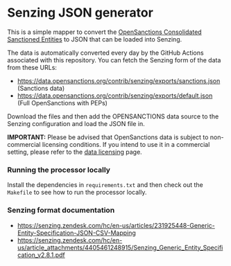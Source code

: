# Senzing JSON generator

This is a simple mapper to convert the [OpenSanctions Consolidated Sanctioned Entities](https://www.opensanctions.org/datasets/sanctions/) to JSON that can be loaded into Senzing.

The data is automatically converted every day by the GitHub Actions associated with this repository. You can fetch the Senzing form of the data from these URLs:

* https://data.opensanctions.org/contrib/senzing/exports/sanctions.json (Sanctions data)
* https://data.opensanctions.org/contrib/senzing/exports/default.json (Full OpenSanctions with PEPs)

Download the files and then add the OPENSANCTIONS data source to the Senzing configuration and load the JSON file in.

**IMPORTANT:** Please be advised that OpenSanctions data is subject to non-commercial licensing conditions. If you intend to use it in a commercial setting, please refer to the [data licensing](https://opensanctions.org/licensing/) page.

### Running the processor locally

Install the dependencies in `requirements.txt` and then check out the `Makefile` to see how to run the processor locally. 

### Senzing format documentation

* https://senzing.zendesk.com/hc/en-us/articles/231925448-Generic-Entity-Specification-JSON-CSV-Mapping
* https://senzing.zendesk.com/hc/en-us/article_attachments/4405461248915/Senzing_Generic_Entity_Specification_v2.8.1.pdf 
